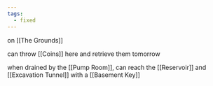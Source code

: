 ```yaml
---
tags:
  - fixed
---
```

on [[The Grounds]]

can throw [[Coins]] here and retrieve them tomorrow

when drained by the [[Pump Room]], can reach the [[Reservoir]] and [[Excavation Tunnel]] with a [[Basement Key]]
